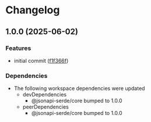 # Changelog

## 1.0.0 (2025-06-02)


### Features

* initial commit ([f1f366f](https://github.com/DASPRiD/jsonapi-serde-js/commit/f1f366f3144ee67627f33eb9f29fb8d7cf9e6276))


### Dependencies

* The following workspace dependencies were updated
  * devDependencies
    * @jsonapi-serde/core bumped to 1.0.0
  * peerDependencies
    * @jsonapi-serde/core bumped to 1.0.0
